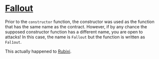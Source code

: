 # [Fallout](https://ethernaut.openzeppelin.com/level/0x5732B2F88cbd19B6f01E3a96e9f0D90B917281E5)

Prior to the `constructor` function, the constructor was used as the function that has the same name as the contract. However, if by any chance the supposed constructor function has a different name, you are open to attacks! In this case, the name is `Fallout` but the function is written as `Fal1out`.

This actually happened to [Rubixi](https://github.com/crytic/not-so-smart-contracts/tree/master/wrong_constructor_name).
